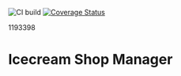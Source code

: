 ![CI build](https://github.com/nicologreggio/TOS2_icecream-shop-manager/workflows/CI%20build/badge.svg)
[![Coverage Status](https://coveralls.io/repos/github/nicologreggio/TOS2_icecream-shop-manager/badge.svg?branch=main)](https://coveralls.io/github/nicologreggio/TOS2_icecream-shop-manager?branch=main)

1193398

# Icecream Shop Manager

